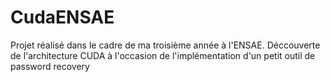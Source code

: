 # CudaENSAE
Projet réalisé dans le cadre de ma troisième année à l'ENSAE. Déccouverte de l'architecture CUDA à l'occasion de l'implémentation d'un petit outil de password recovery
